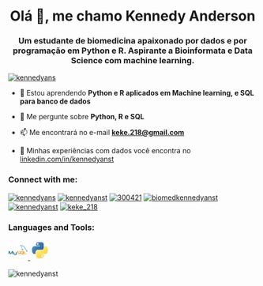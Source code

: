 <h1 align="center">Olá 👋, me chamo Kennedy Anderson</h1>
<h3 align="center">Um estudante de biomedicina apaixonado por dados e por programação em Python e R. Aspirante a Bioinformata e Data Science com machine learning.</h3>

<p align="left"> <a href="https://twitter.com/kennedyans" target="blank"><img src="https://img.shields.io/twitter/follow/kennedyans?logo=twitter&style=for-the-badge" alt="kennedyans" /></a> </p>

- 🌱 Estou aprendendo **Python e R aplicados em Machine learning, e SQL para banco de dados**

- 💬 Me pergunte sobre **Python, R e SQL**

- 📫 Me encontrará no e-mail **keke.218@gmail.com**

- 📄 Minhas experiências com dados você encontra no [linkedin.com/in/kennedyanst](linkedin.com/in/kennedyanst)

<h3 align="left">Connect with me:</h3>
<p align="left">
<a href="https://twitter.com/kennedyans" target="blank"><img align="center" src="https://raw.githubusercontent.com/rahuldkjain/github-profile-readme-generator/master/src/images/icons/Social/twitter.svg" alt="kennedyans" height="30" width="40" /></a>
<a href="https://linkedin.com/in/kennedyanst" target="blank"><img align="center" src="https://raw.githubusercontent.com/rahuldkjain/github-profile-readme-generator/master/src/images/icons/Social/linked-in-alt.svg" alt="kennedyanst" height="30" width="40" /></a>
<a href="https://stackoverflow.com/users/300421" target="blank"><img align="center" src="https://raw.githubusercontent.com/rahuldkjain/github-profile-readme-generator/master/src/images/icons/Social/stack-overflow.svg" alt="300421" height="30" width="40" /></a>
<a href="https://kaggle.com/biomedkennedyanst" target="blank"><img align="center" src="https://raw.githubusercontent.com/rahuldkjain/github-profile-readme-generator/master/src/images/icons/Social/kaggle.svg" alt="biomedkennedyanst" height="30" width="40" /></a>
<a href="https://instagram.com/kennedyanst" target="blank"><img align="center" src="https://raw.githubusercontent.com/rahuldkjain/github-profile-readme-generator/master/src/images/icons/Social/instagram.svg" alt="kennedyanst" height="30" width="40" /></a>
<a href="https://www.hackerrank.com/keke_218" target="blank"><img align="center" src="https://raw.githubusercontent.com/rahuldkjain/github-profile-readme-generator/master/src/images/icons/Social/hackerrank.svg" alt="keke_218" height="30" width="40" /></a>
</p>

<h3 align="left">Languages and Tools:</h3>
<p align="left"> <a href="https://www.mysql.com/" target="_blank" rel="noreferrer"> <img src="https://raw.githubusercontent.com/devicons/devicon/master/icons/mysql/mysql-original-wordmark.svg" alt="mysql" width="40" height="40"/> </a> <a href="https://www.python.org" target="_blank" rel="noreferrer"> <img src="https://raw.githubusercontent.com/devicons/devicon/master/icons/python/python-original.svg" alt="python" width="40" height="40"/> </a> </p>

<p><img align="center" src="https://github-readme-stats.vercel.app/api/top-langs?username=kennedyanst&show_icons=true&locale=en&layout=compact" alt="kennedyanst" /></p>



<!---

- 👋 Hi, I’m @kennedyanst
- 👀 I’m interested in ...
- 🌱 I’m currently learning ...
- 💞️ I’m looking to collaborate on ...
- 📫 How to reach me ...


kennedyanst/kennedyanst is a ✨ special ✨ repository because its `README.md` (this file) appears on your GitHub profile.
You can click the Preview link to take a look at your changes.
--->
